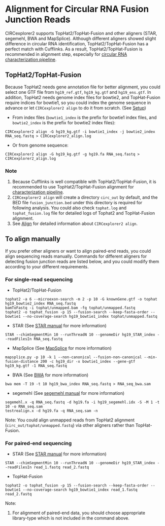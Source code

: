 # Alignment for Circular RNA Fusion Junction Reads

CIRCexplorer2 supports TopHat2/TopHat-Fusion and other aligners (STAR, segemehl, BWA and MapSplice). Although different aligners showed slight difference in circular RNA identification, TopHat2/TopHat-Fusion has a perfect match with Cufflinks. As a result, TopHat2/TopHat-Fusion is recommended in alignment step, especially for [circular RNA characterization pipeline](../tutorial/pipeline.md).


## TopHat2/TopHat-Fusion

Because TopHat2 needs gene annotation file for better alignment, you could select one GTF file from `hg19_ref.gtf`, `hg19_kg.gtf` and `hg19_ens.gtf`. In addition, TopHat2 needs genome index files for bowtie2, and TopHat-Fusion require indices for bowtie1, so you could index the genome sequence in advance or let `CIRCexplorer2 align` to do it from scratch. (See [Setup](../tutorial/setup.md))

* From index files (`bowtie1_index` is the prefix for bowtie1 index files, and `bowtie2_index` is the prefix for bowtie2 index files):
```
CIRCexplorer2 align -G hg19_kg.gtf -i bowtie1_index -j bowtie2_index RNA_seq.fastq > CIRCexplorer2_align.log
```

* Or from genome sequence:
```
CIRCexplorer2 align -G hg19_kg.gtf -g hg19.fa RNA_seq.fastq > CIRCexplorer2_align.log
```

### Note

1. Because Cufflinks is well compatible with TopHat2/TopHat-Fusion, it is recommended to use TopHat2/TopHat-Fusion alignment for [characterization pipeline](../tutorial/pipeline.md).
2. `CIRCexplorer2 align` will create a directory `circ_out` by default, and the BED file `fusion_junction.bed` under this directory is required for following analysis. You could also check `tophat.log` and `tophat_fusion.log` file for detailed logs of Tophat2 and TopHat-Fusion alignment.
3. See [Align](../modules/align.md) for detailed information about `CIRCexplorer2 align`.

## To align manually

If you prefer other aligners or want to align paired-end reads, you could align sequencing reads manually. Commands for different aligners for detecting fusion junction reads are listed below, and you could modify them according to your different requirements.

### For single-read sequencing

* TopHat2/TopHat-Fusion
```
tophat2 -a 6 --microexon-search -m 2 -p 10 -G knownGene.gtf -o tophat hg19_bowtie2_index RNA_seq.fastq
bamToFastq -i tophat/unmapped.bam -fq tophat/unmapped.fastq
tophat2 -o tophat_fusion -p 15 --fusion-search --keep-fasta-order --bowtie1 --no-coverage-search hg19_bowtie1_index tophat/unmapped.fastq
```

* STAR (See [STAR manual](https://github.com/alexdobin/STAR/blob/master/doc/STARmanual.pdf) for more information)
```
STAR --chimSegmentMin 10 --runThreadN 10 --genomeDir hg19_STAR_index --readFilesIn RNA_seq.fastq
```

* MapSplice (See [MapSplice](http://www.netlab.uky.edu/p/bioinfo/MapSplice2UserGuide) for more information)
```
mapsplice.py -p 10 -k 1 --non-canonical --fusion-non-canonical --min-fusion-distance 200 -c hg19_dir -x bowtie1_index --gene-gtf hg19_kg.gtf -1 RNA_seq.fastq
```

* BWA (See [BWA](http://bio-bwa.sourceforge.net/bwa.shtml) for more information)
```
bwa mem -T 19 -t 10 hg19_bwa_index RNA_seq.fastq > RNA_seq_bwa.sam
```

* segemehl (See [segemehl manual](http://www.bioinf.uni-leipzig.de/Software/segemehl/segemehl_manual_0_1_7.pdf) for more information)
```
segemehl.x -q RNA_seq.fastq -d hg19.fa -i hg19_segemehl.idx -S -M 1 -t 10 -o RNA_seq.sam
testrealign.x -d hg19.fa -q RNA_seq.sam -n
```

Note: You could align unmapped reads from TopHat2 alignment (`circ_out/tophat/unmapped.fastq`) via other aligners rather than TopHat-Fusion.

### For paired-end sequencing

* STAR (See [STAR manual](https://github.com/alexdobin/STAR/blob/master/doc/STARmanual.pdf) for more information)

```
STAR --chimSegmentMin 10 --runThreadN 10 --genomeDir hg19_STAR_index --readFilesIn read_1.fastq read_2.fastq
```

* TopHat-Fusion

```
tophat2 -o tophat_fusion -p 15 --fusion-search --keep-fasta-order --bowtie1 --no-coverage-search hg19_bowtie1_index read_1.fastq read_2.fastq
```

Note:

1. For alignment of paired-end data, you should choose appropriate library-type which is not included in the command above.
